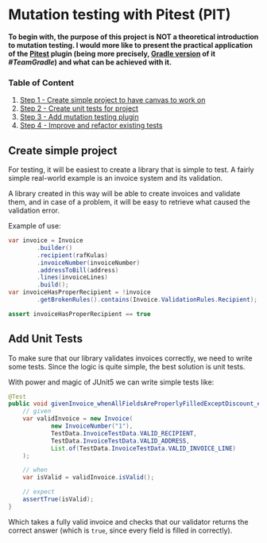 # Mutation testing with Pitest (PIT)

**To begin with, the purpose of this project is NOT a theoretical introduction to mutation testing. I would more like to present the practical application of the [Pitest](https://pitest.org/) plugin (being more precisely, [Gradle version](https://gradle-pitest-plugin.solidsoft.info/) of it *#TeamGradle*) and what can be achieved with it.**

### Table of Content
1. [Step 1 - Create simple project to have canvas to work on](https://github.com/RafKulas/mutation-demo/tree/step_1/create_project#create-simple-project)
2. [Step 2 - Create unit tests for project](https://github.com/RafKulas/mutation-demo/tree/step_2/create_tests#add-unit-tests)
3. [Step 3 - Add mutation testing plugin](https://github.com/RafKulas/mutation-demo/tree/step_3/add_mutation_tests#add-mutation-testing)
4. [Step 4 - Improve and refactor existing tests](https://github.com/RafKulas/mutation-demo/tree/step_4/refactor_after_pitest#improve-and-refactor-tests)

## Create simple project

For testing, it will be easiest to create a library that is simple to test. A fairly simple real-world example is an invoice system and its validation.

A library created in this way will be able to create invoices and validate them, and in case of a problem, it will be easy to retrieve what caused the validation error.

Example of use:
```java
var invoice = Invoice
        .builder()
        .recipient(rafKulas)
        .invoiceNumber(invoiceNumber)
        .addressToBill(address)
        .lines(invoiceLines)
        .build();
var invoiceHasProperRecipient = !invoice
        .getBrokenRules().contains(Invoice.ValidationRules.Recipient);

assert invoiceHasProperRecipient == true
```

## Add Unit Tests

To make sure that our library validates invoices correctly, we need to write some tests. Since the logic is quite simple, the best solution is unit tests.

With power and magic of JUnit5 we can write simple tests like:

```java
@Test
public void givenInvoice_whenAllFieldsAreProperlyFilledExceptDiscount_expectValid() {
    // given
    var validInvoice = new Invoice(
            new InvoiceNumber("1"),
            TestData.InvoiceTestData.VALID_RECIPIENT,
            TestData.InvoiceTestData.VALID_ADDRESS,
            List.of(TestData.InvoiceTestData.VALID_INVOICE_LINE)
    );

    // when
    var isValid = validInvoice.isValid();

    // expect
    assertTrue(isValid);
}
```

Which takes a fully valid invoice and checks that our validator returns the correct answer (which is `true`, since every field is filled in correctly).
